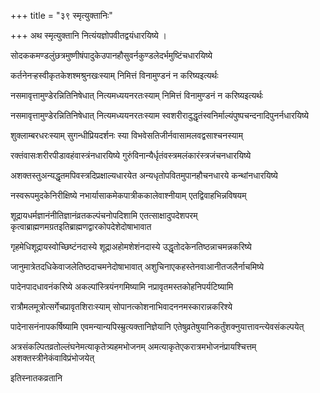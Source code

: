 +++
title = "३९ स्मृत्युक्तानिः"

+++
अथ स्मृत्युक्तानि नित्यंयज्ञोपवीतद्वयंधारयिष्ये ।

सोदककमण्डलुंछत्रमुष्णीषंपादुकेउपानहौसुवर्नकुण्डलेदर्भमुष्टिंचधारयिष्ये

कर्तनेनर्‍हस्वीकृतकेशश्मश्रुनखःस्याम् निमित्तं विनामुण्डनं न करिष्यइत्यर्थः

नसमावृत्तामुण्डेरन्नितिनिषेधात् नित्यमध्ययनरतःस्याम् निमित्तं विनामुण्डनं न करिष्यइत्यर्थः

नसमावृत्तामुण्डेरन्नितिनिषेधात् नित्यमध्ययनरतःस्याम स्वशरीरादुद्धृतंस्वनिर्माल्यंपुष्पचन्दनादिपुनर्नधारयिष्ये

शुक्लाम्बरधरःस्याम् सुगन्धीप्रियदर्शनः स्या‍ विभवेसतिजीर्नवासामलवद्वसाश्चनस्याम्

रक्तंवासःशरीरपीडावहंवास्त्रंनधारयिष्ये गुरुंविनान्यैर्धृतंवस्त्रमलंकारंस्त्रजंचनधारयिष्ये

अशक्तस्तुअन्यद्धृतमपिवस्त्रदिप्रक्षाल्यधारयेत अन्यधृतोपवितमुपानहौचनधारये कन्थांनधारयिष्ये

नस्वरूपमुदकेनिरीक्षिष्ये नभार्यासाकमेकपात्रीककालेवाश्नीयाम् एतद्विवाहभिन्नविषयम्

शूद्रायधर्मज्ञानंनीतिज्ञानंव्रतकल्पंचनोपदिशामि एतत्साक्षादुपदेशपरम् कृत्वाब्राह्मणमग्रतइतिब्राह्मणद्वारकोपदेशेदोषाभावात

गृहमेधिशूद्रायस्वोच्छिष्टंनदास्ये शूद्राअहोमशेशंनदास्ये उद्धृतोदकेनतिष्ठन्नाचमन्नकरिष्ये

जानुमात्रेतदधिकेवाजलेतिष्ठदाचमनेदोषाभावात् अशुचिनाएकहस्तेनवाआनीतजलैर्नाचमिष्ये

पादेनपादधावनंकरिष्ये अकल्पांस्त्रियंनगमिष्यामि नप्रावृतमस्तकोहनिपर्यटिष्यामि

रात्रौमलमूत्रोत्सर्गेचप्रावृतशिराःस्याम् सोपानत्कोशनाभिवादननमस्कारान्नकरिश्ये

पादेनासनंनापकर्षिष्यामि एवमन्यान्यपिस्म्रुत्यक्तानिज्ञेयानि एतेषुव्रतेषुयानिकर्तुंशक्नुयात्तावन्त्येवसंकल्पयेत्

अत्रसंकल्पितव्रतोल्लंघनेमत्याकृतेत्र्यहमभोजनम् अमत्याकृतेएकरात्रमभोजनंप्रायश्चित्तम् अशक्तस्त्रीनेकंवाविप्रंभोजयेत्

इतिस्नातकव्रतानि
